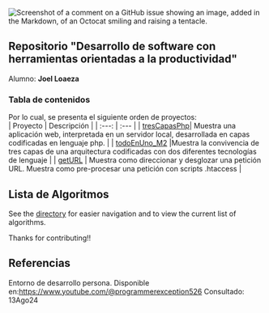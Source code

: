 ![Screenshot of a comment on a GitHub issue showing an image, added in the Markdown, of an Octocat smiling and raising a tentacle.](https://www.google.com/imgres?q=Desarrollo%20de%20software%20con%20herramientas%20orientadas%20a%20la%20productividad&imgurl=https%3A%2F%2Fblogthinkbig.com%2Fwp-content%2Fuploads%2Fsites%2F4%2F2020%2F01%2FHerramientas_Productividad.jpg%3Ffit%3D1800%252C665&imgrefurl=https%3A%2F%2Fblogthinkbig.com%2F10-herramientas-de-software-para-aumentar-la-productividad&docid=ESxReXy4nxWi-M&tbnid=1OABc3-nee3S2M&vet=12ahUKEwiZ3pS83_SHAxXzlYkEHRzCCRIQM3oECEYQAA..i&w=1800&h=665&hcb=2&ved=2ahUKEwiZ3pS83_SHAxXzlYkEHRzCCRIQM3oECEYQAA)

## Repositorio "Desarrollo de software con herramientas orientadas a la productividad"
Alumno: **Joel Loaeza**

### Tabla de contenidos

Por lo cual, se presenta el siguiente orden de proyectos:
</br>
| Proyecto | Descripción |
| :---: | :--- |
| [tresCapasPhp](https://github.com/miRepositorioGit/tresCapasPhp)| Muestra una aplicación web, interpretada en un servidor local, desarrollada en capas codificadas en lenguaje php. |
| [todoEnUno_M2](https://github.com/miRepositorioGit/todoEnUno_M2.git) |Muestra la convivencia de tres capas de una arquitectura codificadas con dos diferentes tecnologías de lenguaje |
| [getURL](https://github.com/miRepositorioGit/getURL.git) | Muestra como direccionar y desglozar una petición URL. Muestra como pre-procesar una petición con scripts .htaccess |
</br>

## Lista de Algoritmos

See the [directory](https://github.com/miRepositorioGit/PlanEstudiosTecProgramacion) for easier navigation and to view the current list of algorithms.

Thanks for contributing!!


## Referencias
Entorno de desarrollo persona.
Disponible en:https://www.youtube.com/@programmerexception526
Consultado: 13Ago24
